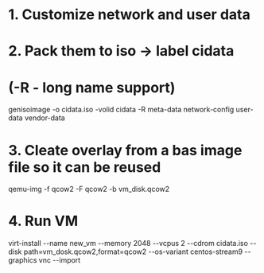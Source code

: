 ######
# 1. Customize network and user data
# 2. Pack them to iso -> label cidata
#    (-R - long name support)
genisoimage -o cidata.iso -volid cidata -R meta-data network-config user-data vendor-data
# 3. Cleate overlay from a bas image file so it can be reused
qemu-img -f qcow2 -F qcow2 -b <base img> vm_disk.qcow2
# 4. Run VM
virt-install --name new_vm --memory 2048 --vcpus 2 --cdrom cidata.iso --disk path=vm_dosk.qcow2,format=qcow2 --os-variant centos-stream9 --graphics vnc --import 
